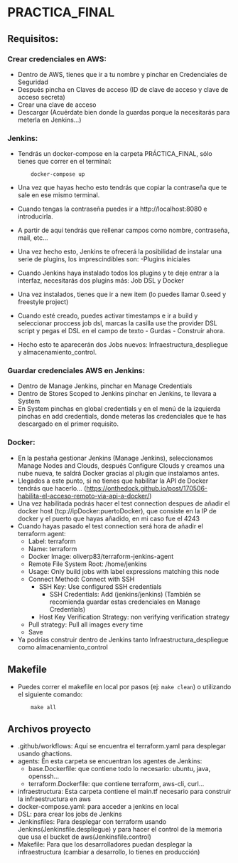 # PRACTICA_FINAL

## Requisitos:

### Crear credenciales en AWS:
 * Dentro de AWS, tienes que ir a tu nombre y pinchar en Credenciales de Seguridad
 * Después pincha en Claves de acceso (ID de clave de acceso y clave de acceso secreta)
 * Crear una clave de acceso
 * Descargar (Acuérdate bien donde la guardas porque la necesitarás para meterla en Jenkins...)

### Jenkins:
 * Tendrás un docker-compose en la carpeta PRÁCTICA_FINAL, sólo tienes que correr en el terminal:

    ```
        docker-compose up
    ```
 * Una vez que hayas hecho esto tendrás que copiar la contraseña que te sale en ese mismo terminal.
 * Cuando tengas la contraseña puedes ir a http://localhost:8080 e introducirla.
 * A partir de aquí tendrás que rellenar campos como nombre, contraseña, mail, etc...
 * Una vez hecho esto, Jenkins te ofrecerá la posibilidad de instalar una serie de plugins, los imprescindibles son:
        -Plugins iniciales
 * Cuando Jenkins haya instalado todos los plugins y te deje entrar a la interfaz, necesitarás dos plugins más: Job DSL y Docker
 * Una vez instalados, tienes que ir a new item (lo puedes llamar 0.seed y freestyle project)
 * Cuando esté creado, puedes activar timestamps e ir a build y seleccionar proccess job dsl, marcas la casilla use the provider DSL script y pegas el DSL en el campo de texto - Gurdas - Construir ahora.
 * Hecho esto te aparecerán dos Jobs nuevos: Infraestructura_despliegue y almacenamiento_control.

### Guardar credenciales AWS en Jenkins:
 * Dentro de Manage Jenkins, pinchar en Manage Credentials
 * Dentro de Stores Scoped to Jenkins pinchar en Jenkins, te llevara a System
 * En System pinchas en global credentials y en el menú de la izquierda pinchas en add credentials, donde meteras las credenciales que te has descargado en el primer requisito.

### Docker:
 * En la pestaña gestionar Jenkins (Manage Jenkins), seleccionamos Manage Nodes and Clouds, después Configure Clouds y creamos una nube nueva, te saldrá Docker gracias al plugin que instalamos antes.
 * Llegados a este punto, si no tienes que habilitar la API de Docker tendrás que hacerlo... (https://onthedock.github.io/post/170506-habilita-el-acceso-remoto-via-api-a-docker/)
 * Una vez habilitada podrás hacer el test connection despues de añadir el docker host (tcp://ipDocker:puertoDocker), que consiste en la IP de docker y el puerto que hayas añadido, en mi caso fue el 4243
 * Cuando hayas pasado el test connection será hora de añadir el terraform agent:
    - Label: terraform
    - Name: terraform
    - Docker Image: oliverp83/terraform-jenkins-agent
    - Remote File System Root: /home/jenkins
    - Usage: Only build jobs with label expressions matching this node
    - Connect Method: Connect with SSH
        - SSH Key: Use configured SSH credentials
            - SSH Credentials: Add (jenkins/jenkins) (También se recomienda guardar estas credenciales en Manage Credentials)
        - Host Key Verification Strategy: non verifying verification strategy
    - Pull strategy: Pull all images every time
    - Save
 * Ya podrías construir dentro de Jenkins tanto Infraestructura_despliegue como almacenamiento_control

## Makefile
 * Puedes correr el makefile en local por pasos (ej: `make clean`) o utilizando el siguiente comando:

    ```
        make all
    ```
## Archivos proyecto
 * .github/workflows: Aquí se encuentra el terraform.yaml para desplegar usando ghactions.
 * agents: En esta carpeta se encuentran los agentes de Jenkins:
    - base.Dockerfile: que contiene todo lo necesario: ubuntu, java, openssh...
    - terraform.Dockerfile: que contiene terraform, aws-cli, curl...
 * infraestructura: Esta carpeta contiene el main.tf necesario para construir la infraestructura en aws
 * docker-compose.yaml: para acceder a jenkins en local
 * DSL: para crear los jobs de Jenkins
 * Jenkinsfiles: Para desplegar con terraform usando Jenkins(Jenkinsfile.despliegue) y para hacer el control de la memoria que usa el bucket de aws(Jenkinsfile.control)
 * Makefile: Para que los desarrolladores puedan desplegar la infraestructura (cambiar a desarrollo, lo tienes en producción)


